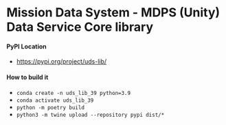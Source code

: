 # Mission Data System - MDPS (Unity) Data Service Core library
#### PyPI Location
- https://pypi.org/project/uds-lib/

#### How to build it
- `conda create -n uds_lib_39 python=3.9`
- `conda activate uds_lib_39`
- `python -m poetry build`
- `python3 -m twine upload --repository pypi dist/*`